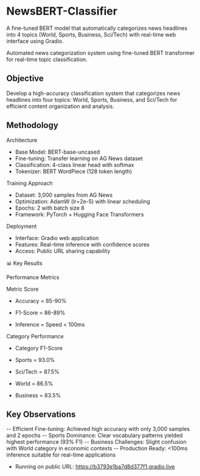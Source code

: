# NewsBERT-Classifier
A fine-tuned BERT model that automatically categorizes news headlines into 4 topics (World, Sports, Business, Sci/Tech) with real-time web interface using Gradio.

Automated news categorization system using fine-tuned BERT transformer for real-time topic classification.

## Objective
Develop a high-accuracy classification system that categorizes news headlines into four topics: World, Sports, Business, and Sci/Tech for efficient content organization and analysis.

## Methodology

Architecture
- Base Model: BERT-base-uncased
- Fine-tuning: Transfer learning on AG News dataset
- Classification: 4-class linear head with softmax
- Tokenizer: BERT WordPiece (128 token length)

Training Approach
- Dataset: 3,000 samples from AG News
- Optimization: AdamW (lr=2e-5) with linear scheduling
- Epochs: 2 with batch size 8
- Framework: PyTorch + Hugging Face Transformers

Deployment
- Interface: Gradio web application
- Features: Real-time inference with confidence scores
- Access: Public URL sharing capability

📊 Key Results

Performance Metrics

Metric	Score

- Accuracy = 85-90% 

- F1-Score = 	86-89% 

- Inference =  Speed	< 100ms

Category Performance

- Category	F1-Score 

- Sports = 93.0% 

- Sci/Tech = 87.5% 

- World = 86.5% 

- Business = 83.5% 

## Key Observations
-- Efficient Fine-tuning: Achieved high accuracy with only 3,000 samples and 2 epochs
-- Sports Dominance: Clear vocabulary patterns yielded highest performance (93% F1)
-- Business Challenges: Slight confusion with World category in economic contexts
-- Production Ready: <100ms inference suitable for real-time applications

* Running on public URL: https://b3793e1ba7d8d377f1.gradio.live
